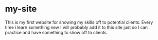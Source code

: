 # my-site
This is my first website for showing my skills off to potential clients.
Every time i learn something new I will probably add it to this site just so I can practice and have something to show off to clients.
